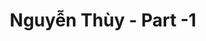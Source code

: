 ---
layout: album
resource: instagram
title: "Nguyễn Thùy - Part -1"
description: "Instagram album of Nguyễn Thùy, part -1.</br> Username: luc.thuyy"
active: gallery
album-title: "Nguyễn Thùy"
images:
  - image_path: luc.thuyy/-1/20230215_153154_330794822_3431526400501557_6258329910538261556_n.jpg
  - image_path: luc.thuyy/-1/20230301_122356_333472383_2241234259381012_2446967270547907044_n.jpg
  - image_path: luc.thuyy/-1/20230304_161145_328686075_863542878046020_6840988210860030397_n.jpg
  - image_path: luc.thuyy/-1/20230422_141650_342231177_1105650317070865_3669172121704739366_n.jpg
  - image_path: luc.thuyy/-1/20230423_133126_342563069_1366494427266482_6254516717633280664_n.jpg
  - image_path: luc.thuyy/-1/20230424_160153_342731560_4234770836748352_3214669990265222405_n.jpg
  - image_path: luc.thuyy/-1/20230609_010812_352432475_9293547547385747_4501228971448049825_n.jpg
  - image_path: luc.thuyy/-1/20230609_130729_352439679_790771785777205_1845874762526328515_n.jpg
  - image_path: luc.thuyy/-1/20230611_211001_352579408_6410675255719265_2841388645637898126_n.jpg
  - image_path: luc.thuyy/-1/20230719_162949_361994714_1430644874443638_1985785831279962516_n.jpg
  - image_path: luc.thuyy/-1/20230811_225956_366459235_226702039897444_3750270675750879740_n.jpg
  - image_path: luc.thuyy/-1/20230819_085502_368149705_1649186818901230_1075108643456198151_n.jpg
  - image_path: luc.thuyy/-1/20240105_183755_416204398_24531905353121319_6464510534040938167_n.jpg
  - image_path: luc.thuyy/-1/20240105_185638_416290527_1628318221307485_4594896914969842072_n.jpg
  - image_path: luc.thuyy/-1/20240816_110850_455699479_901942235161208_5363676600936255543_n.jpg
  - image_path: luc.thuyy/-1/20240818_213508_455844165_1042463300576166_5263561260209573798_n.jpg
  - image_path: luc.thuyy/-1/20240821_134608_456070250_1178707433394546_8175831326391307364_n.jpg
  - image_path: luc.thuyy/-1/20240821_165242_456440643_352545917931889_6863120872887987152_n.jpg
  - image_path: luc.thuyy/-1/20240822_095555_456328885_232562233285869_1039720697195225056_n.jpg
  - image_path: luc.thuyy/-1/20240828_122305_457130929_510163474705834_1780048270656359920_n.jpg
  - image_path: luc.thuyy/-1/20240828_122305_457272030_1272248440807579_6436532654710439582_n.jpg
  - image_path: luc.thuyy/-1/20240828_122305_457283574_474370838899101_8868016521414392552_n.jpg
  - image_path: luc.thuyy/-1/20240829_195147_457622250_816684347327381_269674987471012808_n.jpg
  - image_path: luc.thuyy/-1/20240829_195717_457272618_3863345547268134_4327526738516366106_n.jpg
  - image_path: luc.thuyy/-1/20240908_214053_458921811_1739484793542227_389219672455183227_n.jpg
  - image_path: luc.thuyy/-1/20240911_175151_459130107_1085121849851159_6210449742863473581_n.jpg
  - image_path: luc.thuyy/-1/20240913_165421_459551011_563870905967326_5495388219834273939_n.jpg
  - image_path: luc.thuyy/-1/20240918_211500_460379486_1587250198522947_3151996833863669552_n.jpg
  - image_path: luc.thuyy/-1/20240922_201902_460876548_1165131894554726_3572561985623280470_n.jpg
  - image_path: luc.thuyy/-1/20240924_211626_461017372_1249552283066653_2944046734523289003_n.jpg
  - image_path: luc.thuyy/-1/20241011_205731_462762885_850584570545786_6961954850672131320_n.jpg
  - image_path: luc.thuyy/-1/20241017_193127_463628816_1066106095220750_7601140075145344049_n.jpg
  - image_path: luc.thuyy/-1/20241018_205349_463800394_352008947932825_6472612716474012322_n.jpg
  - image_path: luc.thuyy/-1/20241122_170142_467244028_580111864375456_1051876998280570968_n.jpg
  - image_path: luc.thuyy/-1/20241128_015013_468638809_1607248959882816_7653227149472812256_n.jpg
  - image_path: luc.thuyy/-1/20241128_015013_468711486_1127113865490678_2771062900779654652_n.jpg
  - image_path: luc.thuyy/-1/20241201_220348_469107243_565644669740287_6405349315851663647_n.jpg
  - image_path: luc.thuyy/-1/20250109_221730_472896174_1036812318252814_1991751403627686040_n.jpg
  - image_path: luc.thuyy/-1/20250111_222100_473159446_1301681087694994_574248515943821704_n.jpg
  - image_path: luc.thuyy/-1/20250113_221236_472910735_1760011514570658_769707227764713500_n.jpg
  - image_path: luc.thuyy/-1/20250303_171152_482501532_18399343984103589_4506038843620260304_n.jpg
  - image_path: luc.thuyy/-1/20250306_165939_483207688_18399830146103589_1752513343236392225_n.jpg
  - image_path: luc.thuyy/-1/20250307_211237_482747086_18400026946103589_5412061158289919229_n.jpg
  - image_path: luc.thuyy/-1/20250307_211237_482969666_18400026928103589_2483125544558517915_n.jpg
  - image_path: luc.thuyy/-1/20250307_211237_483227897_18400026937103589_1128073160253550497_n.jpg
  - image_path: luc.thuyy/-1/20250316_203203_484640738_18401675503103589_2849231075793608633_n.jpg
---
